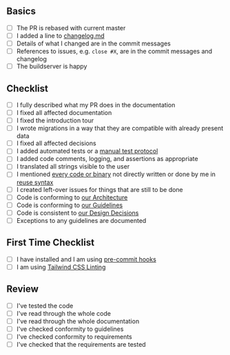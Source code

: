 <!--
Check relevant points but **please do not remove entries**.
-->

## Basics

<!--
These points need to be fulfilled for every PR.
-->

- [ ] The PR is rebased with current master
- [ ] I added a line to [changelog.md](/doc/changelog.md)
- [ ] Details of what I changed are in the commit messages
- [ ] References to issues, e.g. `close #X`, are in the commit messages and changelog
- [ ] The buildserver is happy

<!--
If you have any troubles fulfilling these criteria, please write about the trouble as comment in the PR.
We will help you, but we cannot accept PRs that do not fulfill the basics.
-->

## Checklist

<!--
For documentation fixes, spell checking, and similar none of these points below need to be checked.
Otherwise please check these points when getting a PR done:
-->

- [ ] I fully described what my PR does in the documentation
- [ ] I fixed all affected documentation
- [ ] I fixed the introduction tour
- [ ] I wrote migrations in a way that they are compatible with already present data
- [ ] I fixed all affected decisions
- [ ] I added automated tests or a [manual test protocol](../doc/tests/manual/protocol.md)
- [ ] I added code comments, logging, and assertions as appropriate
- [ ] I translated all strings visible to the user
- [ ] I mentioned [every code or binary](https://github.com/ElektraInitiative/PermaplanT/blob/master/.reuse/dep5) not directly written or done by me in [reuse syntax](https://reuse.software/)
- [ ] I created left-over issues for things that are still to be done
- [ ] Code is conforming to [our Architecture](/doc/architecture)
- [ ] Code is conforming to [our Guidelines](/doc/guidelines)
- [ ] Code is consistent to [our Design Decisions](/doc/decisions)
- [ ] Exceptions to any guidelines are documented

## First Time Checklist

<!--
These points are only relevant when creating a PR the first time.
-->

- [ ] I have installed and I am using [pre-commit hooks](../doc/contrib/README.md#Hooks)
- [ ] I am using [Tailwind CSS Linting](https://tailwindcss.com/blog/introducing-linting-for-tailwindcss-intellisense)

## Review

<!--
Reviewers can copy&check the following to their review.
Also the checklist above can be used.
But also the PR creator should check these points when getting a PR done:
-->

- [ ] I've tested the code
- [ ] I've read through the whole code
- [ ] I've read through the whole documentation
- [ ] I've checked conformity to guidelines
- [ ] I've checked conformity to requirements
- [ ] I've checked that the requirements are tested

